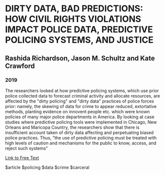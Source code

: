 # DIRTY DATA, BAD PREDICTIONS: HOW CIVIL RIGHTS VIOLATIONS IMPACT POLICE DATA, PREDICTIVE POLICING SYSTEMS, AND JUSTICE 
## Rashida Richardson, Jason M. Schultz and Kate Crawford
### 2019 

The researchers looked at how predictive policing systems, which use prior police collected data to forecast criminal activity and allocate resources, are affected by the "dirty policing" and "dirty data" practices of police forces prior: namely, the skewing of data for crime to appear reduced, extortative methods, planting evidence on innovent people etc. which were known policies of many major police departments in America.  By looking at case studies where predictive policing tools were implemented in Chicago, New Orleans and Maricopa Country, the researchers show that there is insufficient account taken of dirty data affecting and perpetuating biased police practices.  Thus, "the use of predictive policing must be treated with high levels of caution and mechanisms for the public to know, access, and reject such systems"

[Link to Free Text](https://www.nyulawreview.org/wp-content/uploads/2019/04/NYULawReview-94-Richardson-Schultz-Crawford.pdf)

$article $policing $data $crime $carceral 